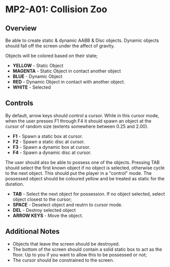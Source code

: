 MP2-A01: Collision Zoo
======

## Overview
Be able to create static & dynamic AABB & Disc objects.  Dynamic objects should fall off the screen under the affect of gravity. 

Objects will be colored based on their state; 
- **YELLOW** - Static Object
- **MAGENTA** - Static Object in contact another object
- **BLUE** - Dynamic Object
- **RED** - Dynamic Object in contact with another object.
- **WHITE** - Selected

## Controls
By default, arrow keys should control a cursor.  While in this cursor mode, when the user presses F1 through F4 it should spawn an object at the cursor of random size (extents somewhere between 0.25 and 2.00). 

- **F1** - Spawn a static box at cursor.
- **F2** - Spawn a static disc at cursor.
- **F3** - Spawn a dynamic box at cursor.
- **F4** - Spawn a dynamic disc at cursor.

The user should also be able to possess one of the objects.  Pressing TAB should select the first known object if no object is selected, otherwise cycle to the next object.  This should put the player in a "control" mode.  The possessed object should be coloured yellow and be treated as static for the duration. 

- **TAB** - Select the next object for possession.  If no object selected, select object closest to the cursor; 
- **SPACE** - Deselect object and reutrn to cursor mode. 
- **DEL** - Destroy selected object
- **ARROW KEYS** - Move the object. 

## Additional Notes
- Objects that leave the screen should be destroyed.  
- The bottom of the screen should contain a solid static box to act as the floor.  Up to you if you want to allow this to be possessed or not; 
- The cursor should be constrained to the screen.  


